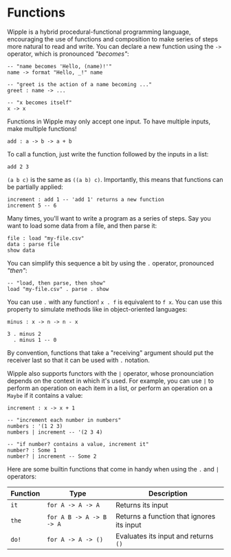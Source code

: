 # Functions

Wipple is a hybrid procedural-functional programming language, encouraging the use of functions and composition to make series of steps more natural to read and write. You can declare a new function using the `->` operator, which is pronounced _"becomes"_:

```wipple
-- "name becomes 'Hello, (name)!'"
name -> format "Hello, _!" name

-- "greet is the action of a name becoming ..."
greet : name -> ...

-- "x becomes itself"
x -> x
```

Functions in Wipple may only accept one input. To have multiple inputs, make multiple functions!

```wipple
add : a -> b -> a + b
```

To call a function, just write the function followed by the inputs in a list:

```wipple
add 2 3
```

`(a b c)` is the same as `((a b) c)`. Importantly, this means that functions can be partially applied:

```wipple
increment : add 1 -- 'add 1' returns a new function
increment 5 -- 6
```

Many times, you'll want to write a program as a series of steps. Say you want to load some data from a file, and then parse it:

```wipple
file : load "my-file.csv"
data : parse file
show data
```

You can simplify this sequence a bit by using the `.` operator, pronounced _"then"_:

```wipple
-- "load, then parse, then show"
load "my-file.csv" . parse . show
```

You can use `.` with any function! `x . f` is equivalent to `f x`. You can use this property to simulate methods like in object-oriented languages:

```wipple
minus : x -> n -> n - x

3 . minus 2
  . minus 1 -- 0
```

By convention, functions that take a "receiving" argument should put the receiver last so that it can be used with `.` notation.

Wipple also supports functors with the `|` operator, whose pronounciation depends on the context in which it's used. For example, you can use `|` to perform an operation on each item in a list, or perform an operation on a `Maybe` if it contains a value:

```wipple
increment : x -> x + 1

-- "increment each number in numbers"
numbers : '(1 2 3)
numbers | increment -- '(2 3 4)

-- "if number? contains a value, increment it"
number? : Some 1
number? | increment -- Some 2
```

Here are some builtin functions that come in handy when using the `.` and `|` operators:

| Function | Type                     | Description                               |
| -------- | ------------------------ | ----------------------------------------- |
| `it`     | `for A -> A -> A`        | Returns its input                         |
| `the`    | `for A B -> A -> B -> A` | Returns a function that ignores its input |
| `do!`    | `for A -> A -> ()`       | Evaluates its input and returns `()`      |
